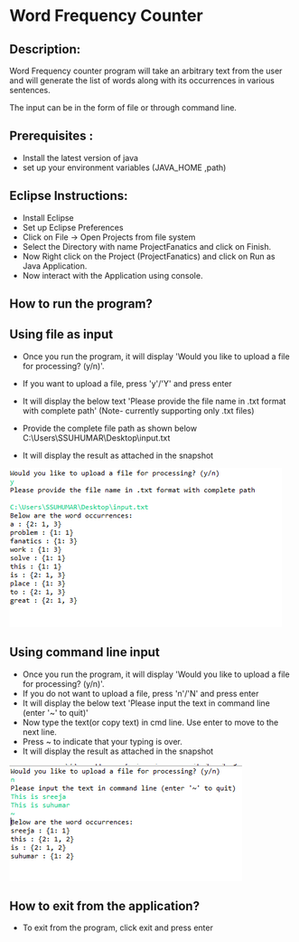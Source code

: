 # Word Frequency Counter

## Description:

 Word Frequency counter program will take an arbitrary text from the user and 
 will generate the list of words along with its occurrences in various sentences.
 
 The input can be in the form of file or through command line.

## Prerequisites :
- Install the latest version of java
- set up your environment variables (JAVA_HOME ,path)

## Eclipse Instructions:
-	Install Eclipse
-	Set up Eclipse Preferences
-	Click on File -> Open Projects from file system
-	Select the Directory with name ProjectFanatics and click on Finish. 
-	Now Right click on the Project (ProjectFanatics) and click on Run as Java Application.
-	Now interact with the Application using console.

## How to run the program?
## Using file as input
-	Once you run the program, it will display 'Would you like to upload a file for processing? (y/n)'.
-	If you want to upload a file, press 'y'/'Y' and press enter

-	It will display the below text
           'Please provide the file name in .txt format with complete path'
            (Note- currently supporting only .txt files)
-	Provide the complete file path as shown below
             C:\Users\SSUHUMAR\Desktop\input.txt
-	It will display the result as attached in the snapshot


![snapshot of Word Frequency counter Output](https://github.com/sreejhaasuhumar/Fanatics/blob/main/FileFormat.PNG)

 
## Using command line input
-	Once you run the program, it will display 'Would you like to upload a file for processing? (y/n)'.
-	If you do not want to upload a file, press 'n'/'N' and press enter
-	It will display the below text
             'Please input the text in command line (enter '~' to quit)'
-	Now type the text(or copy text) in cmd line. Use enter to move to the next line.
-	Press ~ to indicate that your typing is over.
-	It will display the result as attached in the snapshot
 
![snapshot of Word Frequency counter Output](https://github.com/sreejhaasuhumar/Fanatics/blob/main/CommandLine.PNG)


## How to exit from the application?
-	To exit from the program, click exit and press enter





